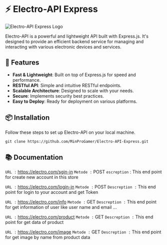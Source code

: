 # ⚡️ Electro-API Express

![Electro-API Express Logo](https://your-image-link-here.com/logo.png)

Electro-API is a powerful and lightweight API built with Express.js. It's designed to provide an efficient backend service for managing and interacting with various electronic devices and services.

## 🚀 Features

- **Fast & Lightweight**: Built on top of Express.js for speed and performance.
- **RESTful API**: Simple and intuitive RESTful endpoints.
- **Scalable Architecture**: Designed to scale with your needs.
- **Secure**: Implements security best practices.
- **Easy to Deploy**: Ready for deployment on various platforms.

## 📦 Installation

Follow these steps to set up Electro-API on your local machine.

``` git clone https://github.com/MinProGamer/Electro-API-Express.git ```

## 📚 Documentation

```URL :``` https://electro.com/sgin-in
```Metode :``` POST
```escreption``` : This end point for create new account in this store

```URL :``` https://electro.com/login-in 
```Metode :``` POST
```Descreption :``` This end point for login to your account and get Token

```URL :``` https://electro.com/info
```Metode :``` GET
```Descreption :``` This end point for get information of user like user name and email ...

```URL :``` https://electro.com/product
```Metode :``` GET
```Descreption :``` This end point for get data of product

```URL :``` https://electro.com/image
```Metode :``` GET
```Descreption :``` This end point for get image by name from product data
